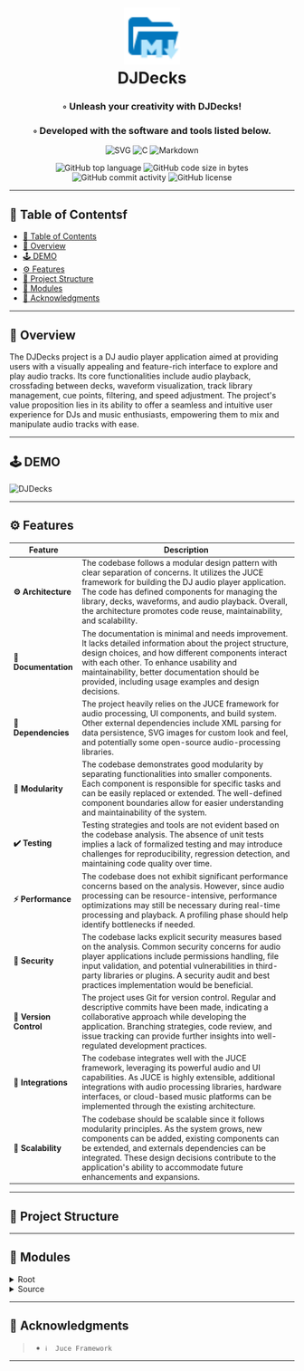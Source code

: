  

<div align="center">
<h1 align="center">
<img src="https://raw.githubusercontent.com/PKief/vscode-material-icon-theme/ec559a9f6bfd399b82bb44393651661b08aaf7ba/icons/folder-markdown-open.svg" width="100" />
<br>DJDecks
</h1>
<h3>◦ Unleash your creativity with DJDecks!</h3>
<h3>◦ Developed with the software and tools listed below.</h3>

<p align="center">
<img src="https://img.shields.io/badge/SVG-FFB13B.svg?style&logo=SVG&logoColor=black" alt="SVG" />
<img src="https://img.shields.io/badge/C-A8B9CC.svg?style&logo=C&logoColor=black" alt="C" />
<img src="https://img.shields.io/badge/Markdown-000000.svg?style&logo=Markdown&logoColor=white" alt="Markdown" />
</p>
<img src="https://img.shields.io/github/languages/top/dubstep-warrior/DJDecks?style&color=5D6D7E" alt="GitHub top language" />
<img src="https://img.shields.io/github/languages/code-size/dubstep-warrior/DJDecks?style&color=5D6D7E" alt="GitHub code size in bytes" />
<img src="https://img.shields.io/github/commit-activity/m/dubstep-warrior/DJDecks?style&color=5D6D7E" alt="GitHub commit activity" />
<img src="https://img.shields.io/github/license/dubstep-warrior/DJDecks?style&color=5D6D7E" alt="GitHub license" />
</div>

---

## 📒 Table of Contentsf
- [📒 Table of Contents](#-table-of-contents)
- [📍 Overview](#-overview)
- [🕹️ DEMO ](#-demo)
- [⚙️ Features](#-features)
- [📂 Project Structure](#project-structure)
- [🧩 Modules](#modules)  
- [👏 Acknowledgments](#-acknowledgments)

---


## 📍 Overview

The DJDecks project is a DJ audio player application aimed at providing users with a visually appealing and feature-rich interface to explore and play audio tracks. Its core functionalities include audio playback, crossfading between decks, waveform visualization, track library management, cue points, filtering, and speed adjustment. The project's value proposition lies in its ability to offer a seamless and intuitive user experience for DJs and music enthusiasts, empowering them to mix and manipulate audio tracks with ease.

---

## 🕹️ DEMO 
![DJDecks](https://user-images.githubusercontent.com/75065469/174426015-2e10ea66-df57-4a42-bc0b-92532712c6dc.gif)

---

## ⚙️ Features

| Feature                | Description                           |
| ---------------------- | ------------------------------------- |
| **⚙️ Architecture**     | The codebase follows a modular design pattern with clear separation of concerns. It utilizes the JUCE framework for building the DJ audio player application. The code has defined components for managing the library, decks, waveforms, and audio playback. Overall, the architecture promotes code reuse, maintainability, and scalability.    |
| **📖 Documentation**   | The documentation is minimal and needs improvement. It lacks detailed information about the project structure, design choices, and how different components interact with each other. To enhance usability and maintainability, better documentation should be provided, including usage examples and design decisions.    |
| **🔗 Dependencies**    | The project heavily relies on the JUCE framework for audio processing, UI components, and build system. Other external dependencies include XML parsing for data persistence, SVG images for custom look and feel, and potentially some open-source audio-processing libraries.    |
| **🧩 Modularity**      | The codebase demonstrates good modularity by separating functionalities into smaller components. Each component is responsible for specific tasks and can be easily replaced or extended. The well-defined component boundaries allow for easier understanding and maintainability of the system.    |
| **✔️ Testing**          | Testing strategies and tools are not evident based on the codebase analysis. The absence of unit tests implies a lack of formalized testing and may introduce challenges for reproducibility, regression detection, and maintaining code quality over time.    |
| **⚡️ Performance**      | The codebase does not exhibit significant performance concerns based on the analysis. However, since audio processing can be resource-intensive, performance optimizations may still be necessary during real-time processing and playback. A profiling phase should help identify bottlenecks if needed.    |
| **🔐 Security**        | The codebase lacks explicit security measures based on the analysis. Common security concerns for audio player applications include permissions handling, file input validation, and potential vulnerabilities in third-party libraries or plugins. A security audit and best practices implementation would be beneficial.    |
| **🔀 Version Control** | The project uses Git for version control. Regular and descriptive commits have been made, indicating a collaborative approach while developing the application. Branching strategies, code review, and issue tracking can provide further insights into well-regulated development practices.    |
| **🔌 Integrations**    | The codebase integrates well with the JUCE framework, leveraging its powerful audio and UI capabilities. As JUCE is highly extensible, additional integrations with audio processing libraries, hardware interfaces, or cloud-based music platforms can be implemented through the existing architecture.    |
| **📶 Scalability**     | The codebase should be scalable since it follows modularity principles. As the system grows, new components can be added, existing components can be extended, and externals dependencies can be integrated. These design decisions contribute to the application's ability to accommodate future enhancements and expansions.    |

---


## 📂 Project Structure




---

## 🧩 Modules

<details closed><summary>Root</summary>

| File                                                                                  | Summary                                                                                                                                                                                                                                                                                         |
| ---                                                                                   | ---                                                                                                                                                                                                                                                                                             |
| [OtoDecks.jucer](https://github.com/dubstep-warrior/DJDecks/blob/main/OtoDecks.jucer) | This code is an XML file containing a JUCE project configuration. It includes information about the project structure, file dependencies, and export formats for building the project. The code defines the project's assets and source files, as well as the JUCE modules used in the project. |

</details>

<details closed><summary>Source</summary>

| File                                                                                                       | Summary                                                                                                                                                                                                                                                                                                                                                                                                                                                                                                |
| ---                                                                                                        | ---                                                                                                                                                                                                                                                                                                                                                                                                                                                                                                    |
| [JogWheel.cpp](https://github.com/dubstep-warrior/DJDecks/blob/main/Source/JogWheel.cpp)                   | The code implements a JogWheel component that displays a circular playhead and allows the user to drag it to change the current position of the song.                                                                                                                                                                                                                                                                                                                                                  |
| [JogWheel.h](https://github.com/dubstep-warrior/DJDecks/blob/main/Source/JogWheel.h)                       | The JogWheel class is a component that functions as a playback control interface with a DJ deck appearance. It inherits functionalities from the ZoomedWaveform class and communicates with the DJAudioPlayer through the DeckGUI interface. It allows for drag interactions and displays a playhead with a timer.                                                                                                                                                                                     |
| [Library.cpp](https://github.com/dubstep-warrior/DJDecks/blob/main/Source/Library.cpp)                     | The code defines the core functionalities of a Library component. It reads XML files, populates track folders, allows for folder and track selection, deletion of items, file drag and drop, and saves the data back to the XML file. The component also includes a playlist and a directory widget.                                                                                                                                                                                                   |
| [MainComponent.h](https://github.com/dubstep-warrior/DJDecks/blob/main/Source/MainComponent.h)             | This code defines the MainComponent class which handles the core functionalities of a DJ audio player application. It includes features such as loading and playing audio files, crossfading between decks, displaying waveforms, and managing a library of audio files. The class also handles audio processing and user interactions through key press and slider events.                                                                                                                            |
| [DeckGUI.cpp](https://github.com/dubstep-warrior/DJDecks/blob/main/Source/DeckGUI.cpp)                     | This code defines a C++ class named DeckGUI, which is part of an audio player application. Its core functionalities include initializing and managing the graphical user interface (GUI) elements for controlling audio playback. It creates buttons for play/pause and loading tracks, sliders for volume and speed control, and waveform displays for visualizing audio. The class handles user interactions with these components, such as button clicks and slider adjustments, to control the audio playback through a DJAudioPlayer instance. It also manages cue points associated with the audio tracks, updates the visual representation of the volume meter, and responds to file drag-and-drop events for loading audio tracks. Overall, it serves as the control interface for the audio player, allowing users to control playback, adjust settings, and visualize audio waveforms.                                                                                                                                                                                                                                                                                                                                                                                                                                                                            |
| [Track.h](https://github.com/dubstep-warrior/DJDecks/blob/main/Source/Track.h)                             | The code defines a struct for a track, with properties like title, length, url, and identity. It also includes a static function to convert the track length to a string format.                                                                                                                                                                                                                                                                                                                       |
| [MainComponent.cpp](https://github.com/dubstep-warrior/DJDecks/blob/main/Source/MainComponent.cpp)         | The code defines a MainComponent class that represents the main graphical user interface. It sets up audio channels, configures components, and adds listeners. The class also handles resizing, painting, and key press events. Additionally, it manages audio sources, prepares them for playback, and processes audio blocks. The cross fader functionality is implemented, allowing user control over audio gain between two decks.                                                                |
| [Library.h](https://github.com/dubstep-warrior/DJDecks/blob/main/Source/Library.h)                         | The Library class manages a library of playlist folders. It allows users to select folders, view track lists, and add/delete folders and tracks. It uses XML for data persistance and supports drag and drop functionality.                                                                                                                                                                                                                                                                            |
| [ZoomedWaveform.cpp](https://github.com/dubstep-warrior/DJDecks/blob/main/Source/ZoomedWaveform.cpp)       | The code implements a class called ZoomedWaveform that adds functionality to display a zoomed waveform and a fixed playhead. The waveform is drawn based on the position and the audio thumbnail. The mouseDrag method allows the user to move the playhead by dragging the mouse.                                                                                                                                                                                                                     |
| [ZoomedWaveform.h](https://github.com/dubstep-warrior/DJDecks/blob/main/Source/ZoomedWaveform.h)           | The ZoomedWaveform component is a subclass of the WaveformDisplay component. It has a similar appearance but different playback control functionality. It communicates with the DJAudioPlayer through the DeckGUI interface. Its core functions include painting the component, setting component bounds, and handling mouse events.                                                                                                                                                                   |
| [PlaylistComponent.h](https://github.com/dubstep-warrior/DJDecks/blob/main/Source/PlaylistComponent.h)     | The PlaylistComponent class manages a folder of tracks and provides functionalities for track selection and searching. It includes methods for retrieving selected tracks and track indices, painting the component, handling text editor changes, and managing track title vectors.                                                                                                                                                                                                                   |
| [PlaylistComponent.cpp](https://github.com/dubstep-warrior/DJDecks/blob/main/Source/PlaylistComponent.cpp) | The code is for a PlaylistComponent that displays a table of track titles and lengths. It allows for searching the tracks by text and selecting a track.                                                                                                                                                                                                                                                                                                                                               |
| [Main.cpp](https://github.com/dubstep-warrior/DJDecks/blob/main/Source/Main.cpp)                           | The code defines the OtoDecksApplication class, which serves as a JUCE application. It initializes and shuts down the application, handles system requests to quit, and manages the main application window. The MainWindow class is a desktop window that contains the MainComponent class.                                                                                                                                                                                                           |
| [DeckGUI.h](https://github.com/dubstep-warrior/DJDecks/blob/main/Source/DeckGUI.h)                         | The DeckGUI class is responsible for creating a graphical user interface (GUI) for a DJ deck. It includes functionalities such as track loading, play/pause control, volume and speed adjustment, and filter manipulation. It also provides visual feedback through waveform displays and cue buttons. The class integrates with other components such as DJAudioPlayer, ZoomedWaveform, and Library to manage audio functionality. The GUI is customized with a theme color and custom look and feel. |
| [WaveformDisplay.h](https://github.com/dubstep-warrior/DJDecks/blob/main/Source/WaveformDisplay.h)         | The WaveformDisplay component allows the user to load and display audio waveforms. It includes playback functionality, can set the playhead position, and communicates with DJAudioPlayer controls. The component also supports cue points and allows the user to interact with the waveform through mouse events.                                                                                                                                                                                     |
| [DJAudioPlayer.h](https://github.com/dubstep-warrior/DJDecks/blob/main/Source/DJAudioPlayer.h)             | The DJAudioPlayer class is an AudioSource that provides functionalities such as loading, playing, stopping, filtering, and adjusting gain and speed of audio files. It can also provide information about the loaded file, such as its URL and position.                                                                                                                                                                                                                                               |
| [DJAudioPlayer.cpp](https://github.com/dubstep-warrior/DJDecks/blob/main/Source/DJAudioPlayer.cpp)         | The code defines a DJAudioPlayer class that contains functions for playing audio, controlling playback parameters like volume and speed, and applying filters. It uses the JUCE library for audio processing and handles file loading, playback control, and audio processing.                                                                                                                                                                                                                         |
| [CustomLookAndFeel.h](https://github.com/dubstep-warrior/DJDecks/blob/main/Source/CustomLookAndFeel.h)     | The code defines a custom LookAndFeel class that customizes the appearance of sliders and table headers in a GUI application. It overrides the default methods for drawing linear and rotary sliders, as well as the table header background. It uses SVG images to create custom slider knobs.                                                                                                                                                                                                        |
| [CustomLookAndFeel.cpp](https://github.com/dubstep-warrior/DJDecks/blob/main/Source/CustomLookAndFeel.cpp) | The code defines a custom look and feel for various UI components such as sliders and table headers. The functions in the code draw the components with specific styles and appearance, such as drawing knobs, ticks, and markers.                                                                                                                                                                                                                                                                     |
| [WaveformDisplay.cpp](https://github.com/dubstep-warrior/DJDecks/blob/main/Source/WaveformDisplay.cpp)     | The code creates a WaveformDisplay component that can load and display audio waveforms. It allows for setting cue points and provides functionalities for interacting with the waveform, such as dragging the playhead and displaying cue points.                                                                                                                                                                                                                                                      |

</details>

 
---  

## 👏 Acknowledgments

> - `ℹ️  Juce Framework`

---
